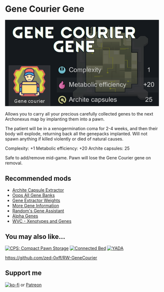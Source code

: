 # Gene Courier Gene
[![Gene Courier Gene](About/Preview.png)](https://steamcommunity.com/sharedfiles/filedetails/?id=2963773456)

Allows you to carry all your precious carefully collected genes to the next Archonexus map by implanting them into a pawn.

The patient will be in a xenogermination coma for 2-4 weeks, and then their body will explode, returning back all the genepacks implanted.
Will not spawn anything if killed violently or died of natural causes.

Complexity: +1
Metabolic efficiency: +20
Archite capsules: 25

Safe to add/remove mid-game. Pawn will lose the Gene Courier gene on removal.

## Recommended mods

- [Archite Capsule Extractor](https://steamcommunity.com/sharedfiles/filedetails/?id=2959446434)
- [Oops All Gene Banks](https://steamcommunity.com/sharedfiles/filedetails/?id=2883683444)
- [Gene Extractor Weights](https://steamcommunity.com/sharedfiles/filedetails/?id=2883796262)
- [More Gene Information](https://steamcommunity.com/sharedfiles/filedetails/?id=2942759212)
- [Random's Gene Assistant](https://steamcommunity.com/sharedfiles/filedetails/?id=2882497271)
- [Alpha Genes](https://steamcommunity.com/sharedfiles/filedetails/?id=2891845502)
- [WVC - Xenotypes and Genes](https://steamcommunity.com/sharedfiles/filedetails/?id=2886992038)

## You may also like...

[![CPS: Compact Pawn Storage](https://steamuserimages-a.akamaihd.net/ugc/2031730758744755960/6EBD5542F16F51143F66B0123588C3CD002945A4/?imw=268&imh=151&ima=fit&impolicy=Letterbox)](https://steamcommunity.com/sharedfiles/filedetails/?id=2974541112)
[![Connected Bed](https://steamuserimages-a.akamaihd.net/ugc/2031731300513128421/33F0CC11BA63BE38DEB3FECEB9AB5B15114EE997/?imw=268&imh=151&ima=fit&impolicy=Letterbox)](https://steamcommunity.com/sharedfiles/filedetails/?id=2957904090)
[![YADA](https://steamuserimages-a.akamaihd.net/ugc/2031731300519719867/4E551B5E8A5F51182BD2D8830C7E9E180D0634BC/?imw=268&imh=151&ima=fit&impolicy=Letterbox)](https://steamcommunity.com/sharedfiles/filedetails/?id=2971543841)

https://github.com/zed-0xff/RW-GeneCourier

## Support me

[![ko-fi](https://i.imgur.com/Utx6OIH.png)](https://ko-fi.com/K3K81Z3W5) or [Patreon](https://www.patreon.com/zed_0xff)

